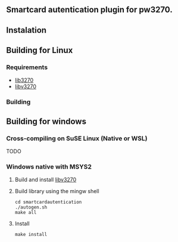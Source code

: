 ## Smartcard autentication plugin for pw3270.


## Instalation

## Building for Linux

### Requirements

* [lib3270](../../../lib3270)
* [libv3270](../../../libv3270)

### Building

## Building for windows

### Cross-compiling on SuSE Linux (Native or WSL)

TODO

### Windows native with MSYS2

1. Build and install [libv3270](../../../libv3270)
2. Build library using the mingw shell

   ```shell
   cd smartcardautentication
   ./autogen.sh
   make all
   ```
3. Install

   ```shell
   make install
   ```
